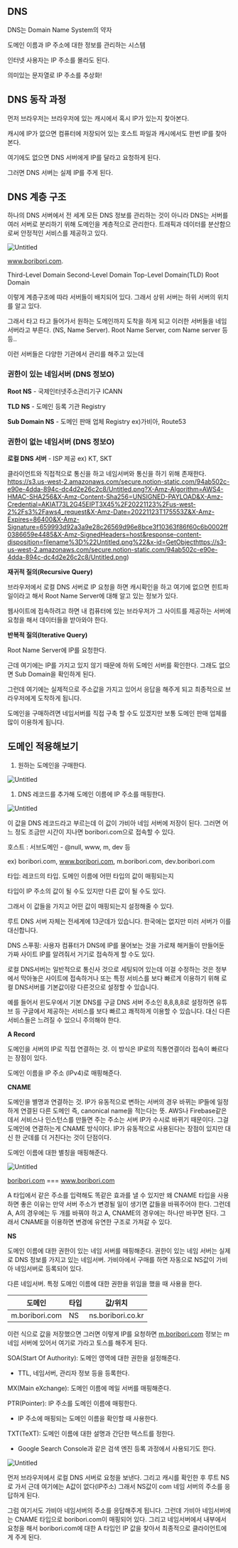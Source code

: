 ## DNS

DNS는 Domain Name System의 약자

도메인 이름과 IP 주소에 대한 정보를 관리하는 시스템

인터넷 사용자는 IP 주소를 몰라도 된다.

의미있는 문자열로 IP 주소를 추상화!

## **DNS 동작 과정**

먼저 브라우저는 브라우저에 있는 캐시에서 혹시 IP가 있는지 찾아본다.

캐시에 IP가 없으면 컴퓨터에 저장되어 있는 호스트 파일과 캐시에서도 한번 IP를 찾아본다.

여기에도 없으면 DNS 서버에게 IP를 달라고 요청하게 된다.

그러면 DNS 서버는 실제 IP를 주게 된다.

## **DNS 계층 구조**

하나의 DNS 서버에서 전 세계 모든 DNS 정보를 관리하는 것이 아니라 DNS는 서버를 여러 서버로 분리하기 위해 도메인을 계층적으로 관리한다. 트래픽과 데이터를 분산함으로써 안정적인 서비스를 제공하고 있다.

![Untitled](https://s3.us-west-2.amazonaws.com/secure.notion-static.com/d6377582-3fae-4d42-8f08-35ea43254327/Untitled.png?X-Amz-Algorithm=AWS4-HMAC-SHA256&X-Amz-Content-Sha256=UNSIGNED-PAYLOAD&X-Amz-Credential=AKIAT73L2G45EIPT3X45%2F20221123%2Fus-west-2%2Fs3%2Faws4_request&X-Amz-Date=20221123T175454Z&X-Amz-Expires=86400&X-Amz-Signature=f071a4ddc0a99b4a4a01e9b81ed33b0a3d24da81c6bd6e8ef9fdc568b56bf7f1&X-Amz-SignedHeaders=host&response-content-disposition=filename%3D%22Untitled.png%22&x-id=GetObject)

www.boribori.com.

Third-Level Domain Second-Level Domain Top-Level Domain(TLD) Root Domain

이렇게 계층구조에 따라 서버들이 배치되어 있다. 그래서 상위 서버는 하위 서버의 위치를 알고 있다.

그래서 타고 타고 들어가서 원하는 도메인까지 도착을 하게 되고 이러한 서버들을 네임 서버라고 부른다. (NS, Name Server). Root Name Server, com Name server 등등..

이런 서버들은 다양한 기관에서 관리를 해주고 있는데

### 권한이 있는 네임서버 (DNS 정보O)

**Root NS** - 국제인터넷주소관리기구 ICANN

**TLD NS** - 도메인 등록 기관 Registry

**Sub Domain NS** - 도메인 판매 업체 Registry ex)가비아, Route53

### 권한이 없는 네임서버 (DNS 정보O)

**로컬 DNS 서버** - ISP 제공 ex) KT, SKT

클라이언트와 직접적으로 통신을 하고 네임서버와 통신을 하기 위해 존재한다. 
https://s3.us-west-2.amazonaws.com/secure.notion-static.com/94ab502c-e90e-4dda-894c-dc4d2e26c2c8/Untitled.png?X-Amz-Algorithm=AWS4-HMAC-SHA256&X-Amz-Content-Sha256=UNSIGNED-PAYLOAD&X-Amz-Credential=AKIAT73L2G45EIPT3X45%2F20221123%2Fus-west-2%2Fs3%2Faws4_request&X-Amz-Date=20221123T175553Z&X-Amz-Expires=86400&X-Amz-Signature=659993d92a3a9e28c26569d96e8bce3f10363f86f60c6b0002ff0386659e4485&X-Amz-SignedHeaders=host&response-content-disposition=filename%3D%22Untitled.png%22&x-id=GetObjecthttps://s3-us-west-2.amazonaws.com/secure.notion-static.com/94ab502c-e90e-4dda-894c-dc4d2e26c2c8/Untitled.png)

**재귀적 질의(Recursive Query)**

브라우저에서 로컬 DNS 서버로 IP 요청을 하면 캐시확인을 하고 여기에 없으면 힌트파일이라고 해서 Root Name Server에 대해 알고 있는 정보가 있다. 

웹사이트에 접속하려고 하면 내 컴퓨터에 있는 브라우저가 그 사이트를 제공하는 서버에 요청을 해서 데이터들을 받아와야 한다. 

**반복적 질의(Iterative Query)**

Root Name Server에 IP를 요청한다. 

근데 여기에는 IP를 가지고 있지 않기 때문에 하위 도메인 서버를 확인한다. 그래도 없으면 Sub Domain을 확인하게 된다.

그런데 여기에는 실제적으로 주소값을 가지고 있어서 응답을 해주게 되고 최종적으로 브라우저에게 도착하게 됩니다. 

도메인을 구매하려면 네임서버를 직접 구축 할 수도 있겠지만 보통 도메인 판매 업체를 많이 이용하게 됩니다. 

## 도메인 적용해보기

1. 원하는 도메인을 구매한다.

![Untitled](https://s3.us-west-2.amazonaws.com/secure.notion-static.com/ff355ecc-4414-416b-a612-7f6f734ec471/Untitled.png?X-Amz-Algorithm=AWS4-HMAC-SHA256&X-Amz-Content-Sha256=UNSIGNED-PAYLOAD&X-Amz-Credential=AKIAT73L2G45EIPT3X45%2F20221123%2Fus-west-2%2Fs3%2Faws4_request&X-Amz-Date=20221123T175623Z&X-Amz-Expires=86400&X-Amz-Signature=fb3c5b20167bd85410bcfad51f6f01f233f552462aedb4b6c3c76693a8d334c0&X-Amz-SignedHeaders=host&response-content-disposition=filename%3D%22Untitled.png%22&x-id=GetObject)

1. DNS 레코드를 추가해 도메인 이름에 IP 주소를 매핑한다.

![Untitled](https://s3.us-west-2.amazonaws.com/secure.notion-static.com/c13bc468-e6de-45a1-8cd3-ed0a380f64f9/Untitled.png?X-Amz-Algorithm=AWS4-HMAC-SHA256&X-Amz-Content-Sha256=UNSIGNED-PAYLOAD&X-Amz-Credential=AKIAT73L2G45EIPT3X45%2F20221123%2Fus-west-2%2Fs3%2Faws4_request&X-Amz-Date=20221123T175646Z&X-Amz-Expires=86400&X-Amz-Signature=abbacc189067040dff879c7c455377c95b1dfcef2ebf1da9725f07399890ca1d&X-Amz-SignedHeaders=host&response-content-disposition=filename%3D%22Untitled.png%22&x-id=GetObject)

이 값을 DNS 레코드라고 부르는데 이 값이 가비아 네임 서버에 저장이 된다. 그러면 어느 정도 조금만 시간이 지나면  boribori.com으로 접속할 수 있다.

호스트 : 서브도메인 - @null, www, m, dev 등

ex) boribori.com, www.boribori.com, m.boribori.com, dev.boribori.com

타입: 레코드의 타입. 도메인 이름에 어떤 타입의 값이 매핑되는지 

타입이 IP 주소의 값이 될 수도 있지만 다른 값이 될 수도 있다.

그래서 이 값들을 가지고 어떤 값이 매핑되는지 설정해줄 수 있다.

루트 DNS 서버 자체는 전세계에 13군데가 있습니다. 한국에는 없지만 미러 서버가 이를 대신합니다. 

DNS 스푸핑: 사용자 컴퓨터가 DNS에 IP를 물어보는 것을 가로채 해커들이 만들어둔 가짜 사이트 IP를 알려줘서 거기로 접속하게 할 수도 있다.

로컬 DNS서버는 일반적으로 통신사 것으로 세팅되어 있는데 이걸 수정하는 것은 정부에서 막아놓은 사이트에 접속하거나 또는 특정 서비스를 보다 빠르게 이용하기 위해 로컬 DNS서버를 기본값이랑 다른것으로 설정할 수 있습니다.

예를 들어서 윈도우에서 기본 DNS를 구글 DNS 서버 주소인 8,8,8,8로 설정하면 유튜브 등 구글에서 제공하는 서비스를 보다 빠르고 쾌적하게 이용할 수 있습니다. 대신 다른 서비스들은 느려질 수 있으니 주의해야 한다.

**A Record**

도메인을 서버의 IP로 직접 연결하는 것. 이 방식은 IP로의 직통연결이라 접속이 빠르다는 장점이 있다.

도메인 이름을 IP 주소 (IPv4)로 매핑해준다.

**CNAME**

도메인을 별명과 연결하는 것. IP가 유동적으로 변하는 서버의 경우 바뀌는 IP들에 일정하게 연결된 다른 도메인 즉, canonical name을 적는다는 뜻. AWS나 Firebase같은 데서 서비스나 인스턴스를 만들면 주는 주소는 서버 IP가 수시로 바뀌기 때문이다. 그걸 도메인에 연결하는게 CNAME 방식이다. IP가 유동적으로 사용된다는 장점이 있지만 대신 한 군데를 더 거친다는 것이 단점이다.

도메인 이름에 대한 별칭을 매핑해준다.

![Untitled](https://s3.us-west-2.amazonaws.com/secure.notion-static.com/981e5c8f-cb9b-49c5-97c5-b7fb21582058/Untitled.png?X-Amz-Algorithm=AWS4-HMAC-SHA256&X-Amz-Content-Sha256=UNSIGNED-PAYLOAD&X-Amz-Credential=AKIAT73L2G45EIPT3X45%2F20221123%2Fus-west-2%2Fs3%2Faws4_request&X-Amz-Date=20221123T175707Z&X-Amz-Expires=86400&X-Amz-Signature=d9297cdf02462c87b5ab6ed4ffe96b275c24598c1eb42aabb509a321175c93a9&X-Amz-SignedHeaders=host&response-content-disposition=filename%3D%22Untitled.png%22&x-id=GetObject)

[boribori.com](http://boribori.com) === www.boribori.com

A 타입에서 같은 주소를 입력해도 똑같은 효과를 낼 수 있지만 왜 CNAME 타입을 사용하면 좋은 이유는 만약 서버 주소가 변경될 일이 생기면 값들을 바꿔주어야 한다. 그런데 A, A의 경우에는 두 개를 바꿔야 하고 A, CNAME의 경우에는 하나만 바꾸면 된다. 그래서 CNAME을 이용하면 변경에 유연한 구조로 가져갈 수 있다.

**NS**

도메인 이름에 대한 권한이 있는 네임 서버를 매핑해준다. 권한이 있는 네임 서버는 실제로 DNS 정보를 가지고 있는 네임서버. 가비아에서 구매를 하면 자동으로 NS값이 가비아 네임서버로 등록되어 있다. 

다른 네임서버. 특정 도메인 이름에 대한 권한을 위임을 했을 때 사용을 한다.

| 도메인 | 타입 | 값/위치 |
| --- | --- | --- |
| m.boribori.com | NS | ns.boribori.co.kr |

이런 식으로 값을 저장했으면 그러면 이렇게 IP를 요청하면 [m.boribori.com](http://m.boribori.com) 정보는 m 네임 서버에 있어서 여기로 가라고 토스를 해주게 된다.

SOA(Start Of Authority): 도메인 영역에 대한 권한을 설정해준다.

- TTL, 네임서버, 관리자 정보 등을 등록한다.

MX(Main eXchange): 도메인 이름에 메일 서버를 매핑해준다.

PTR(Pointer): IP 주소를 도메인 이름에 매핑한다.

- IP 주소에 매핑되는 도메인 이름을 확인할 때 사용한다.

TXT(TeXT): 도메인 이름에 대한 설명과 간단한 텍스트를 정한다.

- Google Search Console과 같은 검색 엔진 등록 과정에서 사용되기도 한다.

![Untitled](https://s3.us-west-2.amazonaws.com/secure.notion-static.com/a8b4f6ee-cc98-4698-a9c0-af66e1a4c3f2/Untitled.png?X-Amz-Algorithm=AWS4-HMAC-SHA256&X-Amz-Content-Sha256=UNSIGNED-PAYLOAD&X-Amz-Credential=AKIAT73L2G45EIPT3X45%2F20221123%2Fus-west-2%2Fs3%2Faws4_request&X-Amz-Date=20221123T175725Z&X-Amz-Expires=86400&X-Amz-Signature=f0d590ab73f62bff12dc4df85b014010cf7ee850e81f98193ee1dd9db61256df&X-Amz-SignedHeaders=host&response-content-disposition=filename%3D%22Untitled.png%22&x-id=GetObject)

먼저 브라우저에서 로컬 DNS 서버로 요청을 보낸다. 그리고 캐시를 확인한 후 루트 NS로 가서 근데 여기에는 A값이 없다(IP주소) 그래서 NS값이 com 네임 서버의 주소를 응답하게 된다.

그럼 여기서도 가비아 네임서버의 주소를 응답해주게 됩니다. 그런데 가비아 네임서버에는 CNAME 타입으로 boribori.com이 매핑되어 있다. 그리고 네임서버에서 내부에서 요청을 해서 boribori.com에 대한 A 타입인 IP 값을 찾아서 최종적으로 클라이언트에게 주게 된다.
